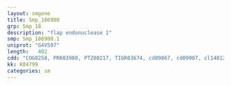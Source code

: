 ```yaml
---
layout: smgene
title: Smp_186980
grp: Smp_18
description: "flap endonuclease 1"
smp: Smp_186980.1
uniprot: "G4V597"
length:   402
cdd: "COG0258, PRK03980, PTZ00217, TIGR03674, cd09867, cd09907, cl14812, cl22433, pfam00867, pfam01367, smart00279, smart00475, smart00484"
kk: K04799
categories: sm
---
```


